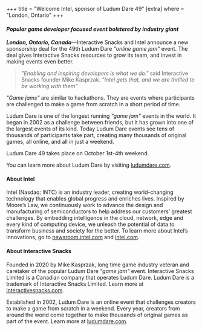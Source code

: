 +++
title = "Welcome Intel, sponsor of Ludum Dare 49"
[extra]
where = "London, Ontario"
+++
#### _Popular game developer focused event bolstered by industry giant_

**_London, Ontario, Canada_**—Interactive Snacks and Intel announce a new sponsorship deal for the 49th Ludum Dare _"online game jam"_ event. The deal gives Interactive Snacks resources to grow its team, and invest in making events even better.

> _"Enabling and inspiring developers is what we do."_ said Interactive Snacks founder Mike Kasprzak. _"Intel gets that, and we are thrilled to be working with them"_

_"Game jams"_ are similar to hackathons. They are events where participants are challenged to make a game from scratch in a short period of time. 

Ludum Dare is one of the longest running _"game jam"_ events in the world. It began in 2002 as a challenge between friends, but it has grown into one of the largest events of its kind. Today Ludum Dare events see tens of thousands of participants take part, creating many thousands of original games, all online, and all in just a weekend.

Ludum Dare 49 takes place on October 1st-4th weekend.

You can learn more about Ludum Dare by visiting [ludumdare.com](https://ludumdare.com).

#### About Intel
Intel (Nasdaq: INTC) is an industry leader, creating world-changing technology that enables global progress and enriches lives. Inspired by Moore’s Law, we continuously work to advance the design and manufacturing of semiconductors to help address our customers’ greatest challenges. By embedding intelligence in the cloud, network, edge and every kind of computing device, we unleash the potential of data to transform business and society for the better. To learn more about Intel’s innovations, go to [newsroom.intel.com](https://newsroom.intel.com) and [intel.com](https://intel.com).


#### About Interactive Snacks
Founded in 2020 by Mike Kasprzak, long time game industry veteran and caretaker of the popular Ludum Dare _"game jam"_ event. Interactive Snacks Limited is a Canadian company that operates Ludum Dare. Ludum Dare is a trademark of Interactive Snacks Limited. Learn more at [interactivesnacks.com](https://interactivesnacks.com).

Established in 2002, Ludum Dare is an online event that challenges creators to make a game from scratch in a weekend. Every year, creators from around the world come together to make thousands of original games as part of the event. Learn more at [ludumdare.com](https://ludumdare.com).
